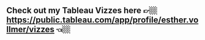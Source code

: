 ## Check out my Tableau Vizzes here 👉🏼 https://public.tableau.com/app/profile/esther.vollmer/vizzes 👈🏼
